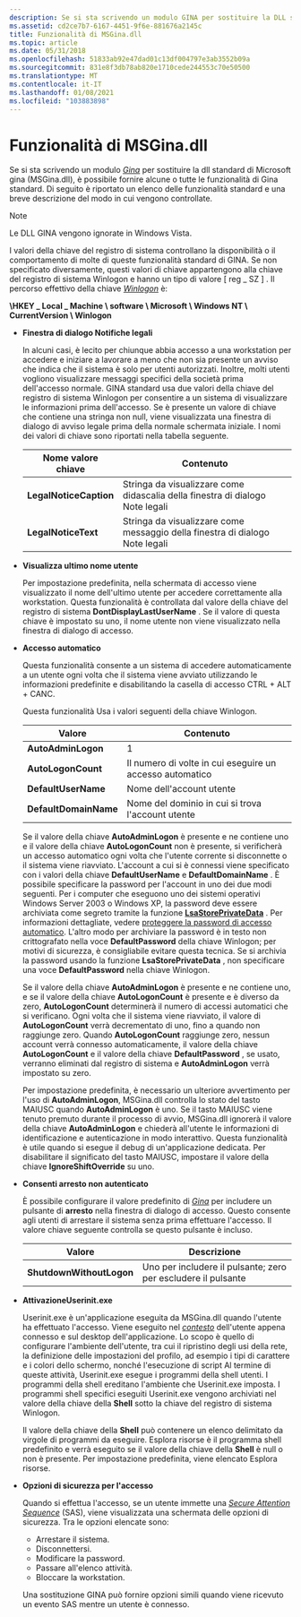 ```yaml
---
description: Se si sta scrivendo un modulo GINA per sostituire la DLL standard di Microsoft GINA (MSGina.dll), è possibile fornire alcune o tutte le funzionalità di GINA standard.
ms.assetid: cd2ce7b7-6167-4451-9f6e-881676a2145c
title: Funzionalità di MSGina.dll
ms.topic: article
ms.date: 05/31/2018
ms.openlocfilehash: 51833ab92e47dad01c13df004797e3ab3552b09a
ms.sourcegitcommit: 831e8f3db78ab820e1710cede244553c70e50500
ms.translationtype: MT
ms.contentlocale: it-IT
ms.lasthandoff: 01/08/2021
ms.locfileid: "103883898"
---
```

# <a name="msginadll-features"></a>Funzionalità di MSGina.dll

Se si sta scrivendo un modulo [*Gina*](../secgloss/g-gly.md) per sostituire la dll standard di Microsoft gina (MSGina.dll), è possibile fornire alcune o tutte le funzionalità di Gina standard. Di seguito è riportato un elenco delle funzionalità standard e una breve descrizione del modo in cui vengono controllate.

> [!Note]  
> Le DLL GINA vengono ignorate in Windows Vista.

 

I valori della chiave del registro di sistema controllano la disponibilità o il comportamento di molte di queste funzionalità standard di GINA. Se non specificato diversamente, questi valori di chiave appartengono alla chiave del registro di sistema Winlogon e hanno un tipo di valore \[ reg \_ SZ \] . Il percorso effettivo della chiave [*Winlogon*](../secgloss/w-gly.md) è:

**\\HKEY \_ Local \_ Machine \\ software \\ Microsoft \\ Windows NT \\ CurrentVersion \\ Winlogon**

-   **Finestra di dialogo Notifiche legali**

    In alcuni casi, è lecito per chiunque abbia accesso a una workstation per accedere e iniziare a lavorare a meno che non sia presente un avviso che indica che il sistema è solo per utenti autorizzati. Inoltre, molti utenti vogliono visualizzare messaggi specifici della società prima dell'accesso normale. GINA standard usa due valori della chiave del registro di sistema Winlogon per consentire a un sistema di visualizzare le informazioni prima dell'accesso. Se è presente un valore di chiave che contiene una stringa non null, viene visualizzata una finestra di dialogo di avviso legale prima della normale schermata iniziale. I nomi dei valori di chiave sono riportati nella tabella seguente.

    

    | Nome valore chiave         | Contenuto                                                            |
    |------------------------|---------------------------------------------------------------------|
    | **LegalNoticeCaption** | Stringa da visualizzare come didascalia della finestra di dialogo Note legali |
    | **LegalNoticeText**    | Stringa da visualizzare come messaggio della finestra di dialogo Note legali |

    

     

-   **Visualizza ultimo nome utente**

    Per impostazione predefinita, nella schermata di accesso viene visualizzato il nome dell'ultimo utente per accedere correttamente alla workstation. Questa funzionalità è controllata dal valore della chiave del registro di sistema **DontDisplayLastUserName** . Se il valore di questa chiave è impostato su uno, il nome utente non viene visualizzato nella finestra di dialogo di accesso.

-   **Accesso automatico**

    Questa funzionalità consente a un sistema di accedere automaticamente a un utente ogni volta che il sistema viene avviato utilizzando le informazioni predefinite e disabilitando la casella di accesso CTRL + ALT + CANC.

    Questa funzionalità Usa i valori seguenti della chiave Winlogon.

    

    | Valore                 | Contenuto                                           |
    |-----------------------|----------------------------------------------------|
    | **AutoAdminLogon**    | 1                                                  |
    | **AutoLogonCount**    | Il numero di volte in cui eseguire un accesso automatico       |
    | **DefaultUserName**   | Nome dell'account utente                       |
    | **DefaultDomainName** | Nome del dominio in cui si trova l'account utente |

    

     

    Se il valore della chiave **AutoAdminLogon** è presente e ne contiene uno e il valore della chiave **AutoLogonCount** non è presente, si verificherà un accesso automatico ogni volta che l'utente corrente si disconnette o il sistema viene riavviato. L'account a cui si è connessi viene specificato con i valori della chiave **DefaultUserName** e **DefaultDomainName** . È possibile specificare la password per l'account in uno dei due modi seguenti. Per i computer che eseguono uno dei sistemi operativi Windows Server 2003 o Windows XP, la password deve essere archiviata come segreto tramite la funzione [**LsaStorePrivateData**](/windows/win32/api/ntsecapi/nf-ntsecapi-lsastoreprivatedata) . Per informazioni dettagliate, vedere [proteggere la password di accesso automatico](protecting-the-automatic-logon-password.md). L'altro modo per archiviare la password è in testo non crittografato nella voce **DefaultPassword** della chiave Winlogon; per motivi di sicurezza, è consigliabile evitare questa tecnica. Se si archivia la password usando la funzione **LsaStorePrivateData** , non specificare una voce **DefaultPassword** nella chiave Winlogon.

    Se il valore della chiave **AutoAdminLogon** è presente e ne contiene uno, e se il valore della chiave **AutoLogonCount** è presente e è diverso da zero, **AutoLogonCount** determinerà il numero di accessi automatici che si verificano. Ogni volta che il sistema viene riavviato, il valore di **AutoLogonCount** verrà decrementato di uno, fino a quando non raggiunge zero. Quando **AutoLogonCount** raggiunge zero, nessun account verrà connesso automaticamente, il valore della chiave **AutoLogonCount** e il valore della chiave **DefaultPassword** , se usato, verranno eliminati dal registro di sistema e **AutoAdminLogon** verrà impostato su zero.

    Per impostazione predefinita, è necessario un ulteriore avvertimento per l'uso di **AutoAdminLogon**, MSGina.dll controlla lo stato del tasto MAIUSC quando **AutoAdminLogon** è uno. Se il tasto MAIUSC viene tenuto premuto durante il processo di avvio, MSGina.dll ignorerà il valore della chiave **AutoAdminLogon** e chiederà all'utente le informazioni di identificazione e autenticazione in modo interattivo. Questa funzionalità è utile quando si esegue il debug di un'applicazione dedicata. Per disabilitare il significato del tasto MAIUSC, impostare il valore della chiave **IgnoreShiftOverride** su uno.

-   **Consenti arresto non autenticato**

    È possibile configurare il valore predefinito di [*Gina*](../secgloss/g-gly.md) per includere un pulsante di **arresto** nella finestra di dialogo di accesso. Questo consente agli utenti di arrestare il sistema senza prima effettuare l'accesso. Il valore chiave seguente controlla se questo pulsante è incluso.

    

    | Valore                    | Descrizione                                           |
    |--------------------------|-------------------------------------------------------|
    | **ShutdownWithoutLogon** | Uno per includere il pulsante; zero per escludere il pulsante |

    

     

-   **AttivazioneUserinit.exe**

    Userinit.exe è un'applicazione eseguita da MSGina.dll quando l'utente ha effettuato l'accesso. Viene eseguito nel [*contesto*](../secgloss/c-gly.md) dell'utente appena connesso e sul desktop dell'applicazione. Lo scopo è quello di configurare l'ambiente dell'utente, tra cui il ripristino degli usi della rete, la definizione delle impostazioni del profilo, ad esempio i tipi di carattere e i colori dello schermo, nonché l'esecuzione di script Al termine di queste attività, Userinit.exe esegue i programmi della shell utenti. I programmi della shell ereditano l'ambiente che Userinit.exe imposta. I programmi shell specifici eseguiti Userinit.exe vengono archiviati nel valore della chiave della **Shell** sotto la chiave del registro di sistema Winlogon.

    Il valore della chiave della **Shell** può contenere un elenco delimitato da virgole di programmi da eseguire. Esplora risorse è il programma shell predefinito e verrà eseguito se il valore della chiave della **Shell** è null o non è presente. Per impostazione predefinita, viene elencato Esplora risorse.

-   **Opzioni di sicurezza per l'accesso**

    Quando si effettua l'accesso, se un utente immette una [*Secure Attention Sequence*](../secgloss/s-gly.md) (SAS), viene visualizzata una schermata delle opzioni di sicurezza. Tra le opzioni elencate sono:

    -   Arrestare il sistema.
    -   Disconnettersi.
    -   Modificare la password.
    -   Passare all'elenco attività.
    -   Bloccare la workstation.

    Una sostituzione GINA può fornire opzioni simili quando viene ricevuto un evento SAS mentre un utente è connesso.

 

 
